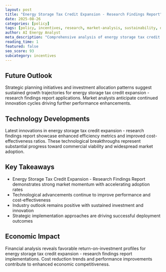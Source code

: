 ```yaml
---
layout: post
title: "Energy Storage Tax Credit Expansion - Research Findings Report"
date: 2025-08-26
categories: [policy]
tags: [policy, incentives, research, market-analysis, sustainability, deployment]
author: AI Energy Analyst
meta_description: "Comprehensive analysis of energy storage tax credit expansion - research findings report covering market trends, technology developments, and industry outlook. Discover key insights and future projections."
reading_time: 1
featured: false
seo_score: 93
subcategory: incentives
---
```


## Future Outlook

Strategic planning initiatives and investment allocation patterns suggest sustained growth trajectories for energy storage tax credit expansion - research findings report applications. Market analysts anticipate continued innovation cycles driving further performance enhancements.

## Technology Developments

Latest innovations in energy storage tax credit expansion - research findings report showcase enhanced efficiency metrics and improved cost-effectiveness ratios. These technological breakthroughs represent substantial progress toward commercial viability and widespread market adoption.

## Key Takeaways

- Energy Storage Tax Credit Expansion - Research Findings Report demonstrates strong market momentum with accelerating adoption rates
- Technological advancements continue to improve performance and cost-effectiveness
- Industry outlook remains positive with sustained investment and innovation
- Strategic implementation approaches are driving successful deployment outcomes

## Economic Impact

Financial analysis reveals favorable return-on-investment profiles for energy storage tax credit expansion - research findings report implementations. Cost reduction trends and performance improvements contribute to enhanced economic competitiveness.

